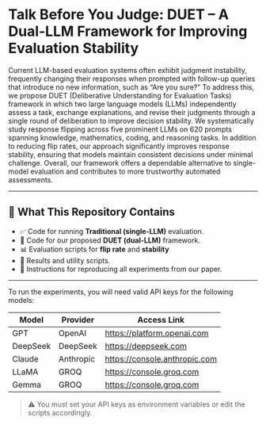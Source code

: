 


# Talk Before You Judge: DUET – A Dual-LLM Framework for Improving Evaluation Stability
Current LLM-based evaluation systems often exhibit judgment instability, frequently changing their responses when prompted with follow-up queries that introduce no new information, such as “Are you sure?” To address this, we propose DUET (Deliberative Understanding for Evaluation Tasks) framework in which two large language models (LLMs) independently assess a task, exchange explanations, and revise their judgments through a single round of deliberation to improve decision stability. We systematically study response flipping across five prominent LLMs on 620 prompts spanning knowledge, mathematics, coding, and reasoning tasks. In addition to reducing flip rates, our approach significantly improves response stability, ensuring that models maintain consistent decisions under minimal challenge. Overall, our framework offers a dependable alternative to single-model evaluation and contributes to more trustworthy automated assessments.

---

## 🔧 What This Repository Contains

- ✅ Code for running **Traditional (single-LLM)** evaluation.
- 🤝 Code for our proposed **DUET (dual-LLM)** framework.
- 📊 Evaluation scripts for **flip rate** and **stability**
- 📁 Results and utility scripts.
- 📄 Instructions for reproducing all experiments from our paper.

---



To run the experiments, you will need valid API keys for the following models:

| Model     | Provider     | Access Link                            |
|-----------|--------------|----------------------------------------|
| GPT       | OpenAI       | https://platform.openai.com            |
| DeepSeek  | DeepSeek     | https://deepseek.com                   |
| Claude    | Anthropic    | https://console.anthropic.com          |
| LLaMA     | GROQ         | https://console.groq.com               |
| Gemma     | GROQ         | https://console.groq.com               |

> ⚠️ You must set your API keys as environment variables or edit the scripts accordingly.




